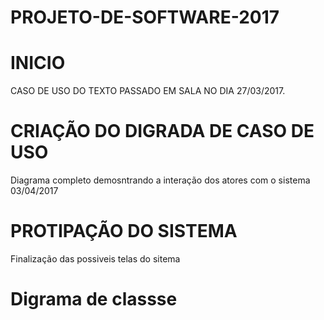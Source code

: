 # PROJETO-DE-SOFTWARE-2017
# INICIO
CASO DE USO DO TEXTO PASSADO EM SALA NO DIA 27/03/2017.
# CRIAÇÃO DO DIGRADA DE CASO DE USO
Diagrama completo demosntrando a interação dos atores com o sistema 03/04/2017
# PROTIPAÇÃO DO SISTEMA
Finalização das possiveis telas do sitema
# Digrama de classse

